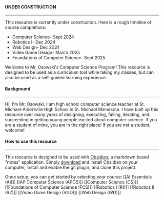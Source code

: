 
#### UNDER CONSTRUCTION
<hr>
This resource is currently under construction. Here is a rough timeline of course completions:

* Computer Science- Sept 2024
* Robotics I- Dec 2024
* Web Design- Dec 2024
* Video Game Design- March 2025
* Foundations of Computer Science- Sept 2025

Welcome to Mr. Osowski's Computer Science Program! This resource is designed to be used as a curriculum tool while taking my classes, but can also be used as a self-guided learning experience.

#### Background
<hr>

Hi, I'm Mr. Osowski. I am high school computer science teacher at St. Michael-Albertville High School in St. Michael Minnesota. I have built up this resource over many years of designing, executing, failing, iterating, and succeeding in getting young people excited about computer science. If you are a student of mine, you are in the right place! If you are not a student, welcome!

#### How to use this resource
<hr>

This resource is designed to be used with [Obsidian](https://obsidian.md/), a markdown based "notes" application. Simply [download](https://obsidian.md/download) and install Obsidian on your computer, install and enable the git plugin, and clone this project.

Once setup, you can get started by selecting your course:
[[AI Essentials (AI)]]
[[AP Computer Science (APCS)]]
[[Computer Science (CS)]]
[[Foundations of Computer Science (FCS)]]
[[Robotics I (R1)]]
[[Robotics II (R2)]]
[[Video Game Design (VGD)]]
[[Web Design (WD)]]
